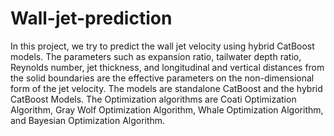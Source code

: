# Wall-jet-prediction
In this project, we try to predict the wall jet velocity using hybrid CatBoost models. The parameters such as expansion ratio, tailwater depth ratio, Reynolds number, jet thickness, and longitudinal and vertical distances from the solid boundaries are the effective parameters on the non-dimensional form of the jet velocity. The models are standalone CatBoost and the hybrid CatBoost Models. The Optimization algorithms are Coati Optimization Algorithm, Gray Wolf Optimization Algorithm, Whale Optimization Algorithm, and Bayesian Optimization Algorithm. 
